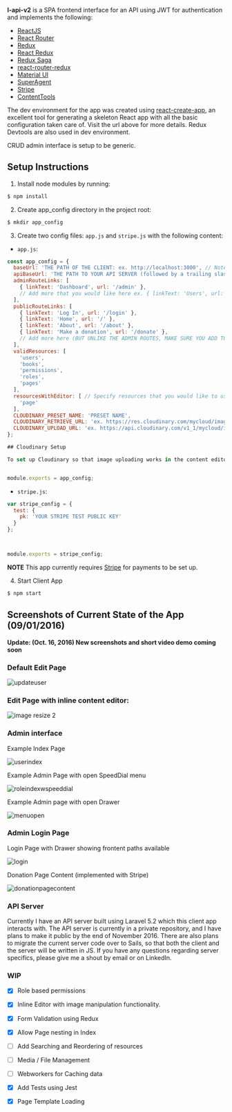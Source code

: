 **l-api-v2** is a SPA frontend interface for an API using JWT for authentication and implements the following: 
- [ReactJS](https://facebook.github.io/react/)
- [React Router](https://github.com/reactjs/react-router)
- [Redux](http://redux.js.org)
- [React Redux](https://github.com/reactjs/react-redux)
- [Redux Saga](https://github.com/yelouafi/redux-saga)
- [react-router-redux](https://github.com/reactjs/react-router-redux)
- [Material UI](http://www.material-ui.com/)
- [SuperAgent](https://github.com/visionmedia/superagent)
- [Stripe](https://stripe.com)
- [ContentTools](http://getcontenttools.com)

The dev environment for the app was created using [react-create-app](https://github.com/facebookincubator/create-react-app), an excellent tool for generating a skeleton React app with all the basic configuration taken care of. Visit the url above for more details. Redux Devtools are also used in dev environment.

CRUD admin interface is setup to be generic. 

## Setup Instructions

1. Install node modules by running: 
```bash
$ npm install
```

2. Create app_config directory in the project root:
```bash
$ mkdir app_config
```

3. Create two config files: `app.js` and `stripe.js` with the following content:
- `app.js`:
```javascript
const app_config = {
  baseUrl: 'THE PATH OF THE CLIENT: ex. http://localhost:3000', // Note: If you are unsure what this is, try running `npm start` to see.
  apiBaseUrl: 'THE PATH TO YOUR API SERVER (followed by a trailing slash "/"): ex. http://localhost:8000/api/',
  adminRouteLinks: [
    { linkText: 'Dashboard', url: '/admin' },
    // Add more that you would like here ex. { linkText: 'Users', url: '/admin/users' } or { linkText: 'Books', url: '/admin/books' }
  ],
  publicRouteLinks: [
    { linkText: 'Log In', url: '/login' },
    { linkText: 'Home', url: '/' },
    { linkText: 'About', url: '/about' },
    { linkText: 'Make a donation', url: '/donate' },
    // Add more here (BUT UNLIKE THE ADMIN ROUTES, MAKE SURE YOU ADD TO routes.js as well)
  ],
  validResources: [
    'users',
    'books',
    'permissions',
    'roles',
    'pages'
  ],
  resourcesWithEditor: [ // Specify resources that you would like to use the inline editor for rather than a form.
    'page'
  ],
  CLOUDINARY_PRESET_NAME: 'PRESET NAME',
  CLOUDINARY_RETRIEVE_URL: 'ex. https://res.cloudinary.com/mycloud/image/upload',
  CLOUDINARY_UPLOAD_URL: 'ex. https://api.cloudinary.com/v1_1/mycloud/image/upload'
};

## Cloudinary Setup

To set up Cloudinary so that image uploading works in the content editor, follow the guide at [here](http://getcontenttools.com/tutorials/image-uploads-with-cloudinary) to set and get the CLOUDINARY_PRESET_NAME, CLOUDINARY_RETRIEVE_URL and CLOUDINARY_UPLOAD_URL values


module.exports = app_config;
```

- `stripe.js`:
```javascript
var stripe_config = {
  test: {
    pk: 'YOUR STRIPE TEST PUBLIC KEY'
  }
};



module.exports = stripe_config; 
```

**NOTE** This app currently requires [Stripe](https://stripe.com/) for payments to be set up.

4. Start Client App
```bash
$ npm start
```

## Screenshots of Current State of the App (09/01/2016)
**Update: (Oct. 16, 2016) New screenshots and short video demo coming soon**
### Default Edit Page

![updateuser](https://cloud.githubusercontent.com/assets/3317231/18188929/f211ae94-706a-11e6-96e6-965cbd448d59.JPG)

### Edit Page with inline content editor:

![image resize 2](https://cloud.githubusercontent.com/assets/3317231/18188875/83a42932-706a-11e6-9257-3da0cbdd4d2a.JPG)


### Admin interface

Example Index Page

![userindex](https://cloud.githubusercontent.com/assets/3317231/18188874/83a15590-706a-11e6-8b94-2421abb8cd3c.JPG)

Example Admin Page with open SpeedDial menu

![roleindexwspeeddial](https://cloud.githubusercontent.com/assets/3317231/18188873/839b2a30-706a-11e6-9760-b2bf0ad29b07.JPG)

Example Admin page with open Drawer

![menuopen](https://cloud.githubusercontent.com/assets/3317231/18188872/8392df88-706a-11e6-84eb-7863e1293b1e.JPG)

### Admin Login Page

Login Page with Drawer showing frontent paths available

![login](https://cloud.githubusercontent.com/assets/3317231/18188871/837df6a4-706a-11e6-9008-df6bf144c9aa.JPG)

Donation Page Content (implemented with Stripe)

![donationpagecontent](https://cloud.githubusercontent.com/assets/3317231/18188998/994dd7dc-706b-11e6-9f77-fc4e8bed10fa.JPG)

### API Server

Currently I have an API server built using Laravel 5.2 which this client app interacts with. The API server is currently in a private repository, and I have plans to make it public by the end of November 2016. There are also plans to migrate the current server code over to Sails, so that both the client and the server will be written in JS. If you have any questions regarding server specifics, please give me a shout by email or on LinkedIn.

### WIP

- [x] Role based permissions
- [x] Inline Editor with image manipulation functionality.
- [x] Form Validation using Redux
- [x] Allow Page nesting in Index
- [ ] Add Searching and Reordering of resources
- [ ] Media / File Management
- [ ] Webworkers for Caching data
- [x] Add Tests using Jest
- [x] Page Template Loading
 
